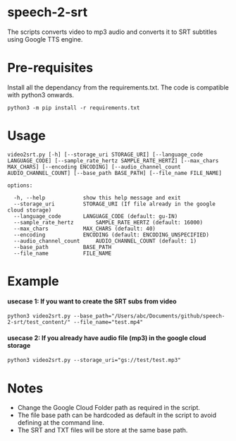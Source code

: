 # speech-2-srt
The scripts converts video to mp3 audio and converts it to SRT subtitles using Google TTS engine.

# Pre-requisites
Install all the dependancy from the requirements.txt. The code is compatible with python3 onwards.
```code
python3 -m pip install -r requirements.txt
```

# Usage
```code
video2srt.py [-h] [--storage_uri STORAGE_URI] [--language_code LANGUAGE_CODE] [--sample_rate_hertz SAMPLE_RATE_HERTZ] [--max_chars MAX_CHARS] [--encoding ENCODING] [--audio_channel_count AUDIO_CHANNEL_COUNT] [--base_path BASE_PATH] [--file_name FILE_NAME]

options:

  -h, --help			show this help message and exit
  --storage_uri			STORAGE_URI (If file already in the google cloud storage)
  --language_code		LANGUAGE_CODE (default: gu-IN)
  --sample_rate_hertz		SAMPLE_RATE_HERTZ (default: 16000)
  --max_chars			MAX_CHARS (default: 40)
  --encoding			ENCODING (default: ENCODING_UNSPECIFIED)
  --audio_channel_count		AUDIO_CHANNEL_COUNT (default: 1)
  --base_path			BASE_PATH
  --file_name			FILE_NAME
  ```
 # Example
 #### usecase 1: If you want to create the SRT subs from video
 ```code
 python3 video2srt.py --base_path="/Users/abc/Documents/github/speech-2-srt/test_content/" --file_name="test.mp4"
 ```
 
 #### usecase 2: If you already have audio file (mp3) in the google cloud storage
 ```code
 python3 video2srt.py --storage_uri="gs://test/test.mp3"
 ```

# Notes
  - Change the Google Cloud Folder path as required in the script.
  - The file base path can be hardcoded as default in the script to avoid defining at the command line.
  - The SRT and TXT files will be store at the same base path.
